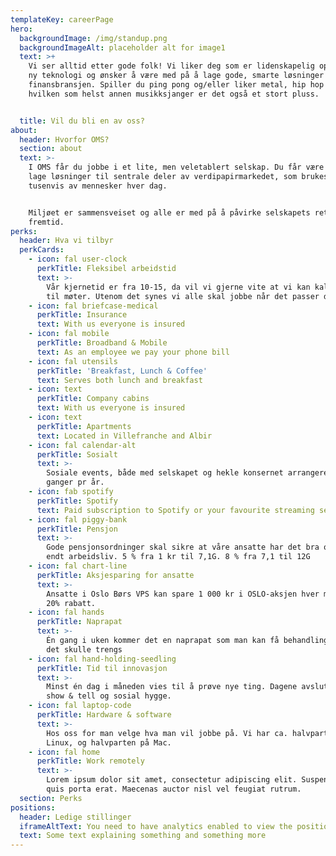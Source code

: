 ```yaml
---
templateKey: careerPage
hero:
  backgroundImage: /img/standup.png
  backgroundImageAlt: placeholder alt for image1
  text: >+
    Vi ser alltid etter gode folk! Vi liker deg som er lidenskapelig opptatt av
    ny teknologi og ønsker å være med på å lage gode, smarte løsninger for
    finansbransjen. Spiller du ping pong og/eller liker metal, hip hop eller
    hvilken som helst annen musikksjanger er det også et stort pluss. 


  title: Vil du bli en av oss?
about:
  header: Hvorfor OMS?
  section: about
  text: >-
    I OMS får du jobbe i et lite, men veletablert selskap. Du får være med på å
    lage løsninger til sentrale deler av verdipapirmarkedet, som brukes av
    tusenvis av mennesker hver dag.


    Miljøet er sammensveiset og alle er med på å påvirke selskapets retning og
    fremtid.
perks:
  header: Hva vi tilbyr
  perkCards:
    - icon: fal user-clock
      perkTitle: Fleksibel arbeidstid
      text: >-
        Vår kjernetid er fra 10-15, da vil vi gjerne vite at vi kan kalle inn
        til møter. Utenom det synes vi alle skal jobbe når det passer dem
    - icon: fal briefcase-medical
      perkTitle: Insurance
      text: With us everyone is insured
    - icon: fal mobile
      perkTitle: Broadband & Mobile
      text: As an employee we pay your phone bill
    - icon: fal utensils
      perkTitle: 'Breakfast, Lunch & Coffee'
      text: Serves both lunch and breakfast
    - icon: text
      perkTitle: Company cabins
      text: With us everyone is insured
    - icon: text
      perkTitle: Apartments
      text: Located in Villefranche and Albir
    - icon: fal calendar-alt
      perkTitle: Sosialt
      text: >-
        Sosiale events, både med selskapet og hekle konsernet arrangeres flere
        ganger pr år.
    - icon: fab spotify
      perkTitle: Spotify
      text: Paid subscription to Spotify or your favourite streaming service
    - icon: fal piggy-bank
      perkTitle: Pensjon
      text: >-
        Gode pensjonsordninger skal sikre at våre ansatte har det bra også etter
        endt arbeidsliv. 5 % fra 1 kr til 7,1G. 8 % fra 7,1 til 12G
    - icon: fal chart-line
      perkTitle: Aksjesparing for ansatte
      text: >-
        Ansatte i Oslo Børs VPS kan spare 1 000 kr i OSLO-aksjen hver måned, med
        20% rabatt.
    - icon: fal hands
      perkTitle: Naprapat
      text: >-
        Én gang i uken kommer det en naprapat som man kan få behandling av, om
        det skulle trengs
    - icon: fal hand-holding-seedling
      perkTitle: Tid til innovasjon
      text: >-
        Minst én dag i måneden vies til å prøve nye ting. Dagene avsluttes med
        show & tell og sosial hygge.
    - icon: fal laptop-code
      perkTitle: Hardware & software
      text: >-
        Hos oss for man velge hva man vil jobbe på. Vi har ca. halvparten på
        Linux, og halvparten på Mac.
    - icon: fal home
      perkTitle: Work remotely
      text: >-
        Lorem ipsum dolor sit amet, consectetur adipiscing elit. Suspendisse
        quis porta erat. Maecenas auctor nisl vel feugiat rutrum.
  section: Perks
positions:
  header: Ledige stillinger
  iframeAltText: You need to have analytics enabled to view the positions
  text: Some text explaining something and something more
---
```


